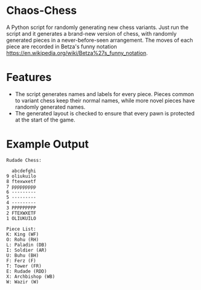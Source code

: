 # Chaos-Chess
A Python script for randomly generating new chess variants. Just run the script and it generates a brand-new version of chess, with randomly generated pieces in a never-before-seen arrangement. The moves of each piece are recorded in Betza's funny notation <https://en.wikipedia.org/wiki/Betza%27s_funny_notation>.

# Features
* The script generates names and labels for every piece. Pieces common to variant chess keep their normal names, while more novel pieces have randomly generated names.
* The generated layout is checked to ensure that every pawn is protected at the start of the game.

# Example Output
```
Rudade Chess:

  abcdefghi
9 oliukuilo
8 ftexwxetf
7 ppppppppp
6 ---------
5 ---------
4 ---------
3 PPPPPPPPP
2 FTEXWXETF
1 OLIUKUILO

Piece List:
K: King (WF)
O: Rohu (RH)
L: Paladin (DB)
I: Soldier (AR)
U: Buhu (BH)
F: Ferz (F)
T: Tower (FR)
E: Rudade (RDD)
X: Archbishop (WB)
W: Wazir (W)
```
